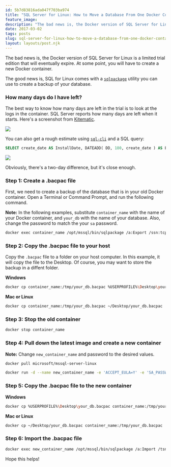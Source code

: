 ```yaml
---
id: 5b7d83816ada047f703ba974
title: "SQL Server for Linux: How to Move a Database From One Docker Container to Another"
feature_image: 
description: "The bad news is, the Docker version of SQL Server for Linux is a limited trial edition that will eventually expire. At some point, you will…"
date: 2017-03-02
tags: posts
slug: sql-server-for-linux-how-to-move-a-database-from-one-docker-container-to-another
layout: layouts/post.njk
---
```


The bad news is, the Docker version of SQL Server for Linux is a limited trial edition that will eventually expire. At some point, you will have to create a new Docker container.

The good news is, SQL for Linux comes with a [`sqlpackage`](https://docs.microsoft.com/en-us/sql/linux/sql-server-linux-migrate-sqlpackage) utility you can use to create a backup of your database.

### How many days do I have left?

The best way to know how many days are left in the trial is to look at the logs in the container. SQL Server reports how many days are left when it starts. Here's a screenshot from [Kitematic](https://kitematic.com/).

![](/content/images/2017/03/sql_linux_container_logs.png)

You can also get a rough estimate using [`sql-cli`](https://github.com/hasankhan/sql-cli) and a SQL query:

```sql
SELECT create_date AS InstallDate, DATEADD( DD, 180, create_date ) AS ExpiryDate, ( 180 - DATEDIFF( DD, create_date, GETDATE() ) ) AS DaysLeft FROM sys.server_principals WHERE name = N'BUILTIN\Administrators'
```

![](/content/images/2017/03/mssql-expire-cli.png)

Obviously, there's a two-day difference, but it's close enough.

### Step 1: Create a .bacpac file

First, we need to create a backup of the database that is in your old Docker container. Open a Terminal or Command Prompt, and run the following command.

**Note:** In the following examples, substitute `container_name` with the name of your Docker container, and `your_db` with the name of your database. Also, change the password to match the your `sa` password.

```sh
docker exec container_name /opt/mssql/bin/sqlpackage /a:Export /ssn:tcp:localhost /sdn:your_db /su:sa /sp:P@55w0rd /tf:/tmp/your_db.bacpac
```

### Step 2: Copy the .bacpac file to your host

Copy the `.bacpac` file to a folder on your host computer. In this example, it will copy the file to the Desktop. Of course, you may want to store the backup in a diffent folder.

**Windows**

```sh
docker cp container_name:/tmp/your_db.bacpac %USERPROFILE%\Desktop\your_db.bacpac
```

**Mac or Linux**

```sh
docker cp container_name:/tmp/your_db.bacpac ~/Desktop/your_db.bacpac
```

### Step 3: Stop the old container

```sh
docker stop container_name
```

### Step 4: Pull down the latest image and create a new container

**Note:** Change `new_container_name` and password to the desired values.

```sh
docker pull microsoft/mssql-server-linux

docker run -d --name new_container_name -e 'ACCEPT_EULA=Y' -e 'SA_PASSWORD=P@55w0rd' -p 1433:1433 microsoft/mssql-server-linux
```

### Step 5: Copy the .bacpac file to the new container

**Windows**

```sh
docker cp %USERPROFILE%\Desktop\your_db.bacpac container_name:/tmp/your_db.bacpac
```

**Mac or Linux**

```sh
docker cp ~/Desktop/your_db.bacpac container_name:/tmp/your_db.bacpac
```

### Step 6: Import the .bacpac file

```sh
docker exec new_container_name /opt/mssql/bin/sqlpackage /a:Import /tsn:tcp:localhost /tdn:your_db /tu:sa /tp:P@55w0rd /sf:/tmp/your_db.bacpac
```

Hope this helps!

